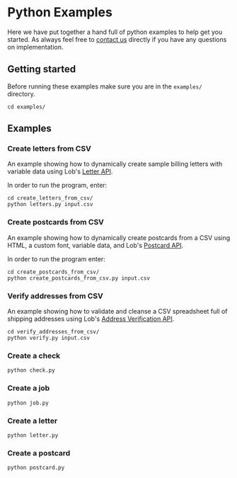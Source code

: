 # Python Examples

Here we have put together a hand full of python examples to help get you started. As always feel free to [contact us](https://lob.com/support) directly if you have any questions on implementation.

## Getting started
Before running these examples make sure you are in the `examples/` directory.
```
cd examples/
```

## Examples

### Create letters from CSV

An example showing how to dynamically create sample billing letters with variable data using Lob's [Letter API](https://lob.com/services/letters).

In order to run the program, enter:

```
cd create_letters_from_csv/
python letters.py input.csv
```

### Create postcards from CSV

An example showing how to dynamically create postcards from a CSV using HTML, a custom font, variable data, and Lob's [Postcard API](https://lob.com/services/postcards).

In order to run the program enter:

```
cd create_postcards_from_csv/
python create_postcards_from_csv.py input.csv
```

### Verify addresses from CSV

An example showing how to validate and cleanse a CSV spreadsheet full of shipping addresses using Lob's [Address Verification API](https://lob.com/verification/address).

```
cd verify_addresses_from_csv/
python verify.py input.csv
```

### Create a check
```
python check.py
```

### Create a job
```
python job.py
```

### Create a letter
```
python letter.py
```

### Create a postcard
```
python postcard.py
```
